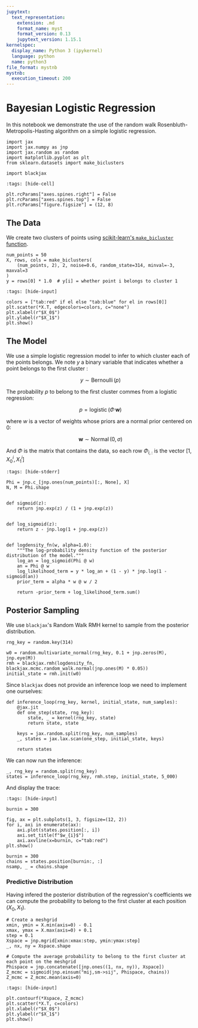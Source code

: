 ```yaml
---
jupytext:
  text_representation:
    extension: .md
    format_name: myst
    format_version: 0.13
    jupytext_version: 1.15.1
kernelspec:
  display_name: Python 3 (ipykernel)
  language: python
  name: python3
file_format: mystnb
mystnb:
  execution_timeout: 200
---
```


# Bayesian Logistic Regression

In this notebook we demonstrate the use of the random walk Rosenbluth-Metropolis-Hasting algorithm on a simple logistic regression.

```{code-cell} ipython3
import jax
import jax.numpy as jnp
import jax.random as random
import matplotlib.pyplot as plt
from sklearn.datasets import make_biclusters

import blackjax
```

```{code-cell} ipython3
:tags: [hide-cell]

plt.rcParams["axes.spines.right"] = False
plt.rcParams["axes.spines.top"] = False
plt.rcParams["figure.figsize"] = (12, 8)
```

## The Data

We create two clusters of points using [scikit-learn's `make_bicluster` function](https://scikit-learn.org/stable/modules/generated/sklearn.datasets.make_biclusters.html?highlight=bicluster%20data#sklearn.datasets.make_biclusters).

```{code-cell} ipython3
num_points = 50
X, rows, cols = make_biclusters(
    (num_points, 2), 2, noise=0.6, random_state=314, minval=-3, maxval=3
)
y = rows[0] * 1.0  # y[i] = whether point i belongs to cluster 1
```

```{code-cell} ipython3
:tags: [hide-input]

colors = ["tab:red" if el else "tab:blue" for el in rows[0]]
plt.scatter(*X.T, edgecolors=colors, c="none")
plt.xlabel(r"$X_0$")
plt.ylabel(r"$X_1$")
plt.show()
```

## The Model

We use a simple logistic regression model to infer to which cluster each of the points belongs. We note $y$ a binary variable that indicates whether a point belongs to the first cluster :

$$
y \sim \operatorname{Bernoulli}(p)
$$

The probability $p$ to belong to the first cluster commes from a logistic regression:

$$
p = \operatorname{logistic}(\Phi\,\boldsymbol{w})
$$

where $w$ is a vector of weights whose priors are a normal prior centered on 0:

$$
\boldsymbol{w} \sim \operatorname{Normal}(0, \sigma)
$$

And $\Phi$ is the matrix that contains the data, so each row $\Phi_{i,:}$ is the vector $\left[1, X_0^i, X_1^i\right]$

```{code-cell} ipython3
:tags: [hide-stderr]

Phi = jnp.c_[jnp.ones(num_points)[:, None], X]
N, M = Phi.shape


def sigmoid(z):
    return jnp.exp(z) / (1 + jnp.exp(z))


def log_sigmoid(z):
    return z - jnp.log(1 + jnp.exp(z))


def logdensity_fn(w, alpha=1.0):
    """The log-probability density function of the posterior distribution of the model."""
    log_an = log_sigmoid(Phi @ w)
    an = Phi @ w
    log_likelihood_term = y * log_an + (1 - y) * jnp.log(1 - sigmoid(an))
    prior_term = alpha * w @ w / 2

    return -prior_term + log_likelihood_term.sum()
```

## Posterior Sampling

We use `blackjax`'s Random Walk RMH kernel to sample from the posterior distribution.

```{code-cell} ipython3
rng_key = random.key(314)

w0 = random.multivariate_normal(rng_key, 0.1 + jnp.zeros(M), jnp.eye(M))
rmh = blackjax.rmh(logdensity_fn, blackjax.mcmc.random_walk.normal(jnp.ones(M) * 0.05))
initial_state = rmh.init(w0)
```

Since `blackjax` does not provide an inference loop we need to implement one ourselves:

```{code-cell} ipython3
def inference_loop(rng_key, kernel, initial_state, num_samples):
    @jax.jit
    def one_step(state, rng_key):
        state, _ = kernel(rng_key, state)
        return state, state

    keys = jax.random.split(rng_key, num_samples)
    _, states = jax.lax.scan(one_step, initial_state, keys)

    return states
```

We can now run the inference:

```{code-cell} ipython3
_, rng_key = random.split(rng_key)
states = inference_loop(rng_key, rmh.step, initial_state, 5_000)
```

And display the trace:

```{code-cell} ipython3
:tags: [hide-input]

burnin = 300

fig, ax = plt.subplots(1, 3, figsize=(12, 2))
for i, axi in enumerate(ax):
    axi.plot(states.position[:, i])
    axi.set_title(f"$w_{i}$")
    axi.axvline(x=burnin, c="tab:red")
plt.show()
```

```{code-cell} ipython3
burnin = 300
chains = states.position[burnin:, :]
nsamp, _ = chains.shape
```

### Predictive Distribution

Having infered the posterior distribution of the regression's coefficients we can compute the probability to belong to the first cluster at each position $(X_0, X_1)$.

```{code-cell} ipython3
# Create a meshgrid
xmin, ymin = X.min(axis=0) - 0.1
xmax, ymax = X.max(axis=0) + 0.1
step = 0.1
Xspace = jnp.mgrid[xmin:xmax:step, ymin:ymax:step]
_, nx, ny = Xspace.shape

# Compute the average probability to belong to the first cluster at each point on the meshgrid
Phispace = jnp.concatenate([jnp.ones((1, nx, ny)), Xspace])
Z_mcmc = sigmoid(jnp.einsum("mij,sm->sij", Phispace, chains))
Z_mcmc = Z_mcmc.mean(axis=0)
```

```{code-cell} ipython3
:tags: [hide-input]

plt.contourf(*Xspace, Z_mcmc)
plt.scatter(*X.T, c=colors)
plt.xlabel(r"$X_0$")
plt.ylabel(r"$X_1$")
plt.show()
```
